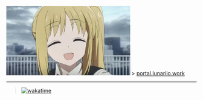 <img width=65% src="assets/p1.png"/> > <a href="https://portal.lunariio.work/">portal.lunariio.work</a>

---

> [![wakatime](https://wakatime.com/badge/user/018e7e52-964b-4974-9d57-6830481dce03.svg/)](https://wakatime.com/@018e7e52-964b-4974-9d57-6830481dce03)
